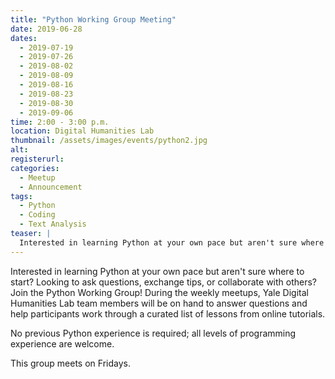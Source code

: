 ```yaml
---
title: "Python Working Group Meeting"
date: 2019-06-28
dates: 
  - 2019-07-19
  - 2019-07-26
  - 2019-08-02
  - 2019-08-09
  - 2019-08-16
  - 2019-08-23
  - 2019-08-30
  - 2019-09-06
time: 2:00 - 3:00 p.m.
location: Digital Humanities Lab
thumbnail: /assets/images/events/python2.jpg
alt: 
registerurl:
categories:
  - Meetup
  - Announcement
tags:
  - Python
  - Coding
  - Text Analysis
teaser: |
  Interested in learning Python at your own pace but aren't sure where to start? Looking to ask questions, exchange tips, or collaborate with others? Join the Python Working Group!
---
```

Interested in learning Python at your own pace but aren't sure where to start? Looking to ask questions, exchange tips, or collaborate with others? Join the Python Working Group! During the weekly meetups, Yale Digital Humanities Lab team members will be on hand to answer questions and help participants work through a curated list of lessons from online tutorials.

No previous Python experience is required; all levels of programming experience are welcome.

This group meets on Fridays.
